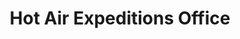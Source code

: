 ---
title: "Hot Air Expeditions Office"
url: /phoenix/hot-air-expeditions-office/
shop: Reisebüro
---